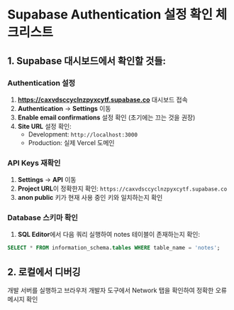 # Supabase Authentication 설정 확인 체크리스트

## 1. Supabase 대시보드에서 확인할 것들:

### Authentication 설정
1. **https://caxvdsccyclnzpyxcytf.supabase.co** 대시보드 접속
2. **Authentication** → **Settings** 이동
3. **Enable email confirmations** 설정 확인 (초기에는 끄는 것을 권장)
4. **Site URL** 설정 확인:
   - Development: `http://localhost:3000`
   - Production: 실제 Vercel 도메인

### API Keys 재확인
1. **Settings** → **API** 이동
2. **Project URL**이 정확한지 확인: `https://caxvdsccyclnzpyxcytf.supabase.co`
3. **anon public** 키가 현재 사용 중인 키와 일치하는지 확인

### Database 스키마 확인
1. **SQL Editor**에서 다음 쿼리 실행하여 notes 테이블이 존재하는지 확인:
```sql
SELECT * FROM information_schema.tables WHERE table_name = 'notes';
```

## 2. 로컬에서 디버깅

개발 서버를 실행하고 브라우저 개발자 도구에서 Network 탭을 확인하여 정확한 오류 메시지 확인